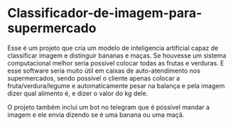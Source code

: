 # Classificador-de-imagem-para-supermercado

Esse é um projeto que cria um modelo de inteligencia artificial capaz de classificar imagem e distinguir bananas e maças. Se houvesse um sistema computacional melhor seria possível colocar todas as frutas e verduras. E esse software seria muito útil em caixas de auto-atendimento nos supermercados, sendo possível o cliente apenas colocar a fruta/verdura/legume e automaticamente pesar na balança e pela imagem dizer qual alimento é, e dizer o valor do kg dele.

O projeto também inclui um bot no telegram que é possível mandar a imagem e ele envia dizendo se é uma banana ou uma maçã.
